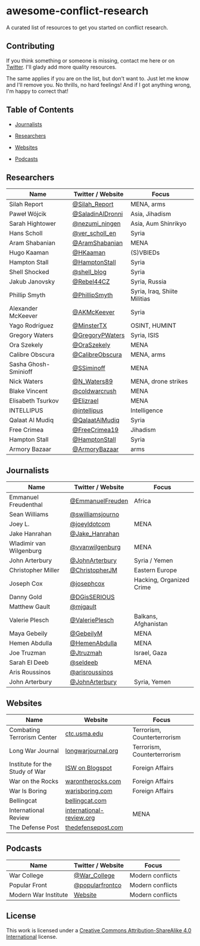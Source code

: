 # awesome-conflict-research
A curated list of resources to get you started on conflict research.

## Contributing
If you think something or someone is missing, contact me here or on
[Twitter](https://twitter.com/dot__not). I'll glady add more quality resources.

The same applies if you are on the list, but don't want to. Just let me know
and I'll remove you. No thrills, no hard feelings! And if I got anything wrong,
I'm happy to correct that!

## Table of Contents
* [Journalists](#journalists)

* [Researchers](#researchers)

* [Websites](#websites)

* [Podcasts](#podcasts)


## Researchers
Name | Twitter / Website | Focus
---- | ----------------- | -----
Silah Report | [@Silah_Report](https://twitter.com/Silah_Report) | MENA, arms
Paweł Wójcik | [@SaladinAlDronni](https://twitter.com/SaladinAlDronni) | Asia, Jihadism
Sarah Hightower | [@nezumi_ningen](https://twitter.com/nezumi_ningen) | Asia, Aum Shinrikyo
Hans Scholl | [@ver_scholl_en](https://twitter.com/ver_scholl_en) | Syria
Aram Shabanian | [@AramShabanian](https://twitter.com/AramShabanian) | MENA
Hugo Kaaman | [@HKaaman](https://twitter.com/HKaaman) | (S)VBIEDs
Hampton Stall | [@HamptonStall](https://twitter.com/HamptonStall) | Syria
Shell Shocked | [@shell_blog](https://twitter.com/shell_blog) | Syria
Jakub Janovsky | [@Rebel44CZ](https://twitter.com/Rebel44CZ) | Syria, Russia
Phillip Smyth | [@PhillipSmyth](https://twitter.com/PhillipSmyth) | Syria, Iraq, Shiite Militias
Alexander McKeever | [@AKMcKeever](https://twitter.com/AKMcKeever) | Syria
Yago Rodríguez | [@MinsterTX](https://twitter.com/MinsterTX) | OSINT, HUMINT
Gregory Waters | [@GregoryPWaters](https://twitter.com/GregoryPWaters) | Syria, ISIS
Ora Szekely | [@OraSzekely](https://twitter.com/OraSzekely) | MENA
Calibre Obscura | [@CalibreObscura](https://twitter.com/calibreobscura) | MENA, arms
Sasha Ghosh-Sminioff | [@SSiminoff](https://twitter.com/SSiminoff) | MENA
Nick Waters | [@N_Waters89](https://twitter.com/N_Waters89) | MENA, drone strikes
Blake Vincent | [@coldwarcrush](https://twitter.com/coldwarcrush) | MENA
Elisabeth Tsurkov | [@Elizrael](https://twitter.com/Elizrael) | MENA
INTELLIPUS | [@intellipus](https://twitter.com/intellipus) | Intelligence
Qalaat Al Mudiq | [@QalaatAlMudiq](https://twitter.com/QalaatAlMudiq) | Syria
Free Crimea | [@FreeCrimea19](https://twitter.com/FreeCrimea19) | Jihadism
Hampton Stall | [@HamptonStall](https://twitter.com/HamptonStall) | Syria
Armory Bazaar | [@ArmoryBazaar](https://twitter.com/ArmoryBazaar) | arms

## Journalists
Name | Twitter / Website | Focus
---- | ----------------- | -----
Emmanuel Freudenthal | [@EmmanuelFreuden](https://twitter.com/EmmanuelFreuden) | Africa
Sean Williams | [@swilliamsjourno](https://twitter.com/swilliamsjourno) |
Joey L. | [@joeyldotcom](https://twitter.com/joeyldotcom) | MENA
Jake Hanrahan | [@Jake_Hanrahan](https://twitter.com/Jake_Hanrahan) |
Wladimir van Wilgenburg | [@vvanwilgenburg](https://twitter.com/vvanwilgenburg) | MENA
John Arterbury | [@JohnArterbury](https://twitter.com/JohnArterbury) | Syria / Yemen
Christopher Miller | [@ChristopherJM](https://twitter.com/ChristopherJM) | Eastern Europe
Joseph Cox | [@josephcox](https://twitter.com/josephfcox) | Hacking, Organized Crime
Danny Gold | [@DGisSERIOUS](https://twitter.com/DGisSERIOUS) |
Matthew Gault | [@mjgault](https://twitter.com/mjgault) |
Valerie Plesch | [@ValeriePlesch](https://twitter.com/ValeriePlesch) | Balkans, Afghanistan
Maya Gebeily | [@GebeilyM](https://twitter.com/GebeilyM) | MENA
Hemen Abdulla | [@HemenAbdulla](https://twitter.com/HemenAbdulla) | MENA
Joe Truzman | [@Jtruzmah](https://twitter.com/Jtruzmah) | Israel, Gaza
Sarah El Deeb | [@seldeeb](https://twitter.com/seldeeb) | MENA
Aris Roussinos | [@arisroussinos](https://twitter.com/arisroussinos) | 
John Arterbury | [@JohnArterbury](https://twitter.com/JohnArterbury) | Syria, Yemen

## Websites
Name |  Website | Focus
---- | -------- | -----
Combating Terrorism Center | [ctc.usma.edu](https://ctc.usma.edu/) | Terrorism, Counterterrorism
Long War Journal | [longwarjournal.org](https://www.longwarjournal.org/) | Terrorism, Counterterrorism
Institute for the Study of War | [ISW on Blogspot](https://iswresearch.blogspot.com/) | Foreign Affairs
War on the Rocks | [warontherocks.com](https://warontherocks.com) | Foreign Affairs
War Is Boring | [warisboring.com](https://warisboring.com/) | Foreign Affairs
Bellingcat | [bellingcat.com](https://www.bellingcat.com/) | 
International Review | [international-review.org](https://international-review.org/) | MENA
The Defense Post | [thedefensepost.com](https://thedefensepost.com/) |

## Podcasts
Name | Twitter / Website | Focus
---- | ----------------- | -----
War College | [@War_College](https://twitter.com/War_College) | Modern conflicts
Popular Front | [@popularfrontco](https://twitter.com/popularfrontco) | Modern conflicts
Modern War Institute | [Website](https://modernwarinstitute.libsyn.com/) | Modern conflicts

## License
This work is licensed under a [Creative Commons Attribution-ShareAlike 4.0 International](http://creativecommons.org/licenses/by-sa/4.0/) license.
